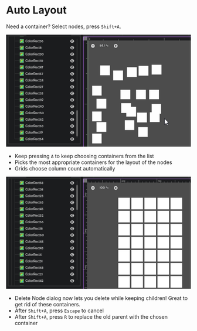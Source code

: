 # Auto Layout

Need a container? Select nodes, press `Shift+A`.

![](images/gif1.gif)

- Keep pressing `A` to keep choosing containers from the list
- Picks the most appropriate containers for the layout of the nodes
- Grids choose column count automatically

![](images/gif2.gif)

- Delete Node dialog now lets you delete while keeping children! Great to get rid of these containers.
- After `Shift+A`, press `Escape` to cancel
- After `Shift+A`, press `R` to replace the old parent with the chosen container
